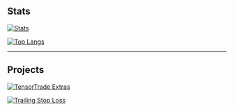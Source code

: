 ## Stats
[![Stats](https://github-readme-stats.vercel.app/api?username=StephanAkkerman&count_private=true&show_icons=true&theme=cobalt)](https://github.com/StephanAkkerman/?tab=repositories)

[![Top Langs](https://github-readme-stats.vercel.app/api/top-langs/?username=StephanAkkerman&layout=compact&theme=cobalt)](https://github.com/StephanAkkerman/?tab=repositories)

---
## Projects

[![TensorTrade Extras](https://github-readme-stats.vercel.app/api/pin/?username=StephanAkkerman&repo=TensorTradeExtras&theme=cobalt)](https://github.com/StephanAkkerman/TensorTradeExtras)

[![Trailing Stop Loss](https://github-readme-stats.vercel.app/api/pin/?username=StephanAkkerman&repo=Binance_Trailing_Stop_Loss&theme=cobalt)](https://github.com/StephanAkkerman/Binance_Trailing_Stop_Loss)
